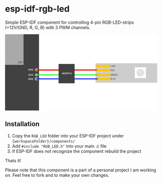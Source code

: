 # esp-idf-rgb-led
Simple ESP-IDF component for controlling 4-pin RGB-LED-strips (+12V/GND, R, G, B) with 3 PWM channels.

![example image](media/RGB_LED_STRIP.png)

## Installation
1. Copy the `RGB_LED` folder into your ESP-IDF project under `{workspaceFolder}/components/`
2. Add `#include "RGB_LED.h"` into your main .c file
3. If ESP-IDF does not recognize the component rebuild the project

Thats it! 

Please note that this component is a part of a personal project I am working on. Feel free to fork and to make your own changes.  
